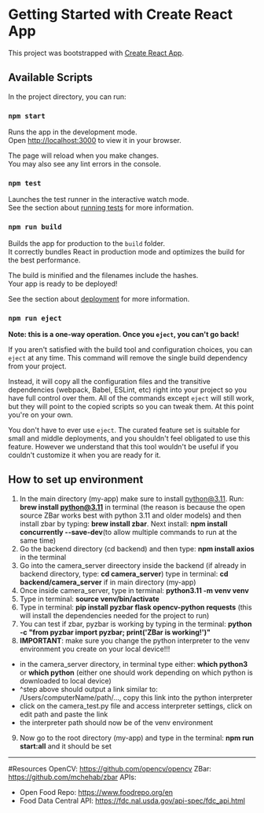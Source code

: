 # Getting Started with Create React App

This project was bootstrapped with [Create React App](https://github.com/facebook/create-react-app).

## Available Scripts

In the project directory, you can run:

### `npm start`

Runs the app in the development mode.\
Open [http://localhost:3000](http://localhost:3000) to view it in your browser.

The page will reload when you make changes.\
You may also see any lint errors in the console.

### `npm test`

Launches the test runner in the interactive watch mode.\
See the section about [running tests](https://facebook.github.io/create-react-app/docs/running-tests) for more information.

### `npm run build`

Builds the app for production to the `build` folder.\
It correctly bundles React in production mode and optimizes the build for the best performance.

The build is minified and the filenames include the hashes.\
Your app is ready to be deployed!

See the section about [deployment](https://facebook.github.io/create-react-app/docs/deployment) for more information.

### `npm run eject`

**Note: this is a one-way operation. Once you `eject`, you can't go back!**

If you aren't satisfied with the build tool and configuration choices, you can `eject` at any time. This command will remove the single build dependency from your project.

Instead, it will copy all the configuration files and the transitive dependencies (webpack, Babel, ESLint, etc) right into your project so you have full control over them. All of the commands except `eject` will still work, but they will point to the copied scripts so you can tweak them. At this point you're on your own.

You don't have to ever use `eject`. The curated feature set is suitable for small and middle deployments, and you shouldn't feel obligated to use this feature. However we understand that this tool wouldn't be useful if you couldn't customize it when you are ready for it.

## How to set up environment 
1. In the main directory (my-app) make sure to install python@3.11. Run: **brew install python@3.11** in terminal (the reason is because the open source ZBar works best with python 3.11 and older models) and then install zbar by typing: **brew install zbar**. Next install: **npm install concurrently --save-dev**(to allow multiple commands to run at the same time)
3. Go the backend directory (cd backend) and then type: **npm install axios** in the terminal
4. Go into the camera_server direectory inside the backend (if already in backend directory, type: **cd camera_server**) type in terminal: **cd backend/camera_server** if in main directory (my-app)
5. Once inside camera_server, type in terminal: **python3.11 -m venv venv**
6. Type in terminal: **source venv/bin/activate**
7. Type in terminal: **pip install pyzbar flask opencv-python requests** (this will install the dependencies needed for the project to run)
8. You can test if zbar, pyzbar is working by typing in the terminal: **python -c "from pyzbar import pyzbar; print('ZBar is working!')"**
9. **IMPORTANT**: make sure you change the python interpreter to the venv environment you create on your local device!!!
  - in the camera_server directory, in terminal type either: **which python3** or **which python** (either one should work depending on which python is downloaded to local device)
  - ^step above should output a link similar to: /Users/computerName/path/..., copy this link into the python interpreter 
  - click on the camera_test.py file and access interpreter settings, click on edit path and paste the link
  - the interpreter path should now be of the venv environment
9. Now go to the root directory (my-app) and type in the terminal: **npm run start:all** and it should be set

---
#Resources
OpenCV: https://github.com/opencv/opencv
ZBar: https://github.com/mchehab/zbar
APIs: 
  - Open Food Repo: https://www.foodrepo.org/en
  - Food Data Central API: https://fdc.nal.usda.gov/api-spec/fdc_api.html


